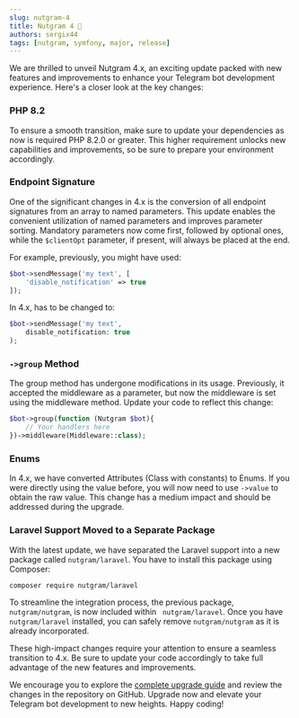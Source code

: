 ```yaml
---
slug: nutgram-4
title: Nutgram 4 🚀
authors: sergix44
tags: [nutgram, symfony, major, release]
---
```


We are thrilled to unveil Nutgram 4.x, an exciting update packed with new features and improvements to enhance
your Telegram bot development experience. Here's a closer look at the key changes:

### PHP 8.2

To ensure a smooth transition, make sure to update your dependencies as now is required PHP 8.2.0 or greater. This
higher requirement unlocks new capabilities and improvements, so be sure to prepare your environment accordingly.

### Endpoint Signature

One of the significant changes in 4.x is the conversion of all endpoint signatures from an array to named
parameters. This update enables the convenient utilization of named parameters and improves parameter sorting. Mandatory
parameters now come first, followed by optional ones, while the `$clientOpt` parameter, if present, will always be
placed at the end.

For example, previously, you might have used:

```php
$bot->sendMessage('my text', [
    'disable_notification' => true
]);
```

In 4.x, has to be changed to:

```php
$bot->sendMessage('my text',
    disable_notification: true
);
```

### `->group` Method

The group method has undergone modifications in its usage. Previously, it accepted the middleware as a parameter, but
now the middleware is set using the middleware method. Update your code to reflect this change:

```php
$bot->group(function (Nutgram $bot){
    // Your handlers here
})->middleware(Middleware::class);
```

### Enums

In 4.x, we have converted Attributes (Class with constants) to Enums. If you were directly using the value
before, you will now need to use `->value` to obtain the raw value. This change has a medium impact and should be
addressed during the upgrade.

### Laravel Support Moved to a Separate Package

With the latest update, we have separated the Laravel support into a new package called `nutgram/laravel`.
You have to install this package using Composer:

```bash
composer require nutgram/laravel
```

To streamline the integration process, the previous package, `nutgram/nutgram`, is now included within `
nutgram/laravel`. Once you have `nutgram/laravel` installed, you can safely remove `nutgram/nutgram` as it is already
incorporated.

These high-impact changes require your attention to ensure a seamless transition to 4.x. Be sure to update
your code accordingly to take full advantage of the new features and improvements.

We encourage you to explore the [complete upgrade guide](/docs/upgrading/from-3.x-to-4.x) and review the changes in the
repository on GitHub.
Upgrade now and elevate your Telegram bot development to new heights. Happy coding!